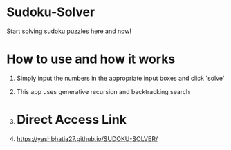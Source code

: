 # Sudoku-Solver

Start solving sudoku puzzles here and now!

# How to use and how it works

1. Simply input the numbers in the appropriate input boxes and click 'solve'

2. This app uses generative recursion and backtracking search 
3. # Direct Access Link
4. https://yashbhatia27.github.io/SUDOKU-SOLVER/


